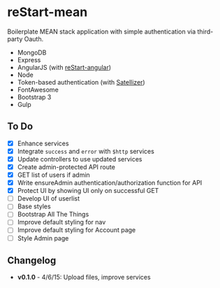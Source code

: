 # reStart-mean

Boilerplate MEAN stack application with simple authentication via third-party Oauth.

* MongoDB
* Express
* AngularJS (with [reStart-angular](https://github.com/kmaida/reStart-angular))
* Node
* Token-based authentication (with [Satellizer](https://github.com/sahat/satellizer))
* FontAwesome
* Bootstrap 3
* Gulp

## To Do

- [x] Enhance services
 - [x] Integrate `success` and `error` with `$http` services
 - [x] Update controllers to use updated services
- [x] Create admin-protected API route
 - [x] GET list of users if admin
 - [x] Write ensureAdmin authentication/authorization function for API
 - [x] Protect UI by showing UI only on successful GET
 - [ ] Develop UI of userlist
- [ ] Base styles
 - [ ] Bootstrap All The Things
 - [ ] Improve default styling for nav
 - [ ] Improve default styling for Account page
 - [ ] Style Admin page
 
## Changelog
 
* **v0.1.0** - 4/6/15: Upload files, improve services